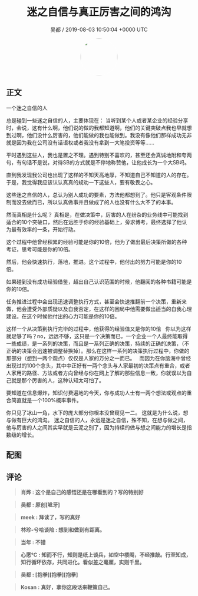 <h1 align="center">迷之自信与真正厉害之间的鸿沟</h1>
<p align="center">
    <a>吴都 / 2019-08-03 10:50:04 &#43;0000 UTC</a>
</p>

<div align="center">
    <img src="https://images.zsxq.com/FrT_S0TjWQlZK1w8iGGtqRxjYaTH?e=1590940799&amp;token=kIxbL07-8jAj8w1n4s9zv64FuZZNEATmlU_Vm6zD:GSHH9u5Ot0wYawCPEomMrLrWD7I=" width="100" height="100" style="border:1px solid;border-radius:50%; color:#ffffff"/>
</div>

## 正文

<div>
一个迷之自信的人

总是碰到一些迷之自信的人，主要体现在：
当听到某个人或者某企业的经验分享时，会说，这有什么啊，他们说的做的我都知道啊，他们的关键突破点我也早就想到过啊，他们没什么厉害的，他们能做的我也能做到。我没有像他们那样成功无非就是因为我在公司没有话语权或者我没有拿到一大笔投资等等……

平时遇到这些人，我也是置之不理。遇到特别不喜欢的，甚至还会真诚地附和夸两句，有句话不是说，对待SB的方式就是不停地称赞他，让他成长为一个大SB吗。

直到我发现我公司也出现了这样的不知天高地厚，不知道自己不知道的人的存在。于是，我觉得我应该认认真真的规劝一下这些人，要有敬畏之心。

这些迷之自信的人，总认为别人成功的要素，方法他都想到了。他只是客观条件限制而没去做而已，所以认真做事并且做成了的人也没有什么大不了的本事。

然而真相是什么呢？
真相是，在做决策中，厉害的人在纷杂的业务线中可能找到适合的10个突破口，然后在远胜于你的经验基础上，旁求博考，最终选择了他认为最有效率的一条，开始行动。

这个过程中他曾经积累的经验可能是你的10倍，他为了做出最后决策所做的各种考证，思考可能是你的10倍。

然后，他会快速执行，落地，推进。这个过程中，他付出的努力可能是你的10倍。

如果碰到没有成功经验借鉴，超出自己认识范围的时候，他翻阅的各种书籍可能是你的10倍。

任务推进过程中会出现迅速调整执行方式，甚至会快速推翻前一个决策，重新来做，他会遭受外部质疑以及自我否定，在这样的困局中他需要做出适当的自我心理建设。在这个时候他付出的心力可能是你的10倍。

这样一个从决策到执行完毕的过程中，他获得的经验值又是你的10倍
 
你以为这样就足够了吗？no，远远不够，这只是一个决策而已，一个企业一个人最终能取得一些成绩，是一系列的决策，而且是一系列正确的决策，持续的正确的决策，（不正确的决策会迅速被调整替换掉）。那么在这样一系列的决策执行过程中，你做的那部分（想到一两个观点）仅仅是人家的万分之一而已。
 
而因为在你脑海中曾经出现过的100个念头，其中中正好有一两个念头与人家最初的决策点有重合，或者人家用的路径、方法或者方向曾经与你在网上了解的那些信息一致，你就误以为自己就是那个厉害的人，这种认知太可怕了。

要知道在信息爆炸，知识付费遍地的今天，你与成功人士有一两个想法或观点的重合简直就是一个100%概率事件。

你只见了冰山一角，水下的庞大部分你根本没曾窥见一二。
这就是为什么说，想与做有巨大的鸿沟。
迷之自信的人，永远是迷之自信，殊不知，在想与做之间，他与厉害的人之间其实早就是云泥之别了，因为持续的做与想之间能力的增长是指数级的增长。
</div>

## 配图
<div class="image" align="center">

</div>

## 评论

<div align="left">
<div>

<blockquote >
<span> <strong>肖烨 : 这个是自己的感悟还是在哪看到的？写的特别好 </strong></span>
</blockquote>

<blockquote >
<span> <strong>吴都 : 原创[呲牙] </strong></span>
</blockquote>

<blockquote >
<span> <strong>meek : 拜读了，写的真好 </strong></span>
</blockquote>

<blockquote >
<span> <strong>林珍-兮哈谈险 : 想到和做到有距离。 </strong></span>
</blockquote>

<blockquote >
<span> <strong>当年 : 不错 </strong></span>
</blockquote>

<blockquote >
<span> <strong>心愿℃ : 知而不行，知则是纸上谈兵，如空中楼阁，不经推敲。行至知成，知行循环依存，共同进化。看似差之毫厘，实则千里。 </strong></span>
</blockquote>

<blockquote >
<span> <strong>吴都 : [抱拳][抱拳][抱拳] </strong></span>
</blockquote>

<blockquote >
<span> <strong>Kosan : 真好，拿你这段话来鞭策自己。 </strong></span>
</blockquote>

</div>
</div>